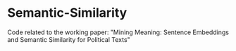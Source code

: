 # Semantic-Similarity
Code related to the working paper: "Mining Meaning: Sentence Embeddings and Semantic Similarity for Political Texts"
